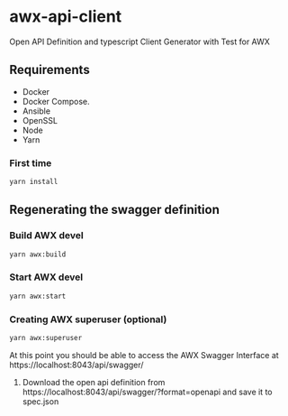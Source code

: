 # awx-api-client

Open API Definition and typescript Client Generator with Test for AWX

## Requirements 

* Docker
* Docker Compose.
* Ansible 
* OpenSSL
* Node
* Yarn

### First time

```sh
yarn install
```

## Regenerating the swagger definition

### Build AWX devel

```sh
yarn awx:build
```

### Start AWX devel

```sh
yarn awx:start
```

### Creating AWX superuser (optional)

```sh
yarn awx:superuser
```

At this point you should be able to access the AWX Swagger Interface at https://localhost:8043/api/swagger/

1. Download the open api definition from https://localhost:8043/api/swagger/?format=openapi and save it to spec.json







